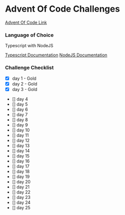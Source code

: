 # Advent Of Code Challenges

[Advent Of Code Link](https://adventofcode.com/)

### Language of Choice

Typescript with NodeJS

[Typescript Documentation](https://www.typescriptlang.org/docs/)
[NodeJS Documentation](https://nodejs.org/en/docs/)

### Challenge Checklist

- [x] day 1 - Gold
- [x] day 2 - Gold
- [x] day 3 - Gold
- [] day 4
- [] day 5
- [] day 6
- [] day 7
- [] day 8
- [] day 9
- [] day 10
- [] day 11
- [] day 12
- [] day 13
- [] day 14
- [] day 15
- [] day 16
- [] day 17
- [] day 18
- [] day 19
- [] day 20
- [] day 21
- [] day 22
- [] day 23
- [] day 24
- [] day 25
